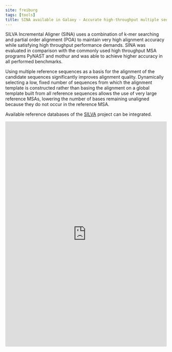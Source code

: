 ```yaml
---
site: freiburg
tags: [tools]
title: SINA available in Galaxy - Accurate high-throughput multiple sequence alignment of ribosomal RNA genes
---
```


SILVA Incremental Aligner (SINA) uses a combination of k-mer searching and partial order alignment (POA) to maintain very high alignment accuracy while satisfying high throughput performance demands. SINA was evaluated in comparison with the commonly used high throughput MSA programs PyNAST and mothur and was able to achieve higher accuracy in all performed benchmarks.

Using multiple reference sequences as a basis for the alignment of the candidate sequences significantly improves alignment quality. Dynamically selecting a low, fixed number of sequences from which the alignment template is constructed rather than basing the alignment on a global template built from all reference sequences allows the use of very large reference MSAs, lowering the number of bases remaining unaligned because they do not occur in the reference MSA. 

Available reference databases of the [SILVA](https://www.arb-silva.de/) project can be integrated.

<embed src="https://www.ncbi.nlm.nih.gov/pmc/articles/PMC3389763/pdf/bts252.pdf" width="100%" height="700" type='application/pdf'>